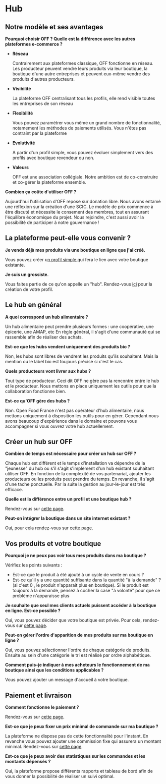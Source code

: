 # Hub

## Notre modèle et ses avantages

**Pourquoi choisir OFF ? Quelle est la différence avec les autres plateformes e-commerce ?**

* **Réseau**

  Contrairement aux plateformes classique, OFF fonctionne en réseau. Les producteur peuvent vendre leurs produits via leur boutique, la boutique d'une autre entreprises et peuvent eux-même vendre des produits d'autres producteurs.

* **Visibilité**

  La plateforme OFF centralisant tous les profils, elle rend visible toutes les entreprises de son réseau

* **Flexibilité**

  Vous pouvez paramétrer vous même un grand nombre de fonctionnalité, notamement les méthodes de paiements utilisés. Vous n'êtes pas contraint par la plateforme

* **Evolutivité**

  A partir d'un profil simple, vous pouvez évoluer simplement vers des profils avec boutique revendeur ou non.

* **Valeurs**

  OFF est une association collégiale. Notre ambition est de co-construire et co-gérer la plateforme ensemble. 

**Combien ça coûte d'utiliser OFF ?**

Aujourd'hui l'utilisation d'OFF repose sur donation libre. Nous avons entamé une réflexion sur la création d'une SCIC. Le modèle de prix commence à être discuté et nécessite le consement des membres, tout en assurant l'équilibre économique du projet. Nous rejoindre, c'est aussi avoir la possibilité de participer à notre gouvernance !

## La plateforme peut-elle vous convenir ?

**Je vends déjà mes produits via une boutique en ligne que j'ai créé.**

Vous pouvez créer u[n profil simple ](../les-differents-profils-utilisateurs/le-hub-non-producteur-sans-boutique-en-ligne.md)qui fera le lien avec votre boutique existante.

**Je suis un grossiste.**

Vous faites partie de ce qu'on appelle un "hub". Rendez-vous [ici](../fonctionnalites-standards/inscription-et-creation-de-profil.md) pour la création de votre profil.

## Le hub en général

**A quoi correspond un hub alimentaire ?**

Un hub alimentaire peut prendre plusieurs formes : une coopérative, une épicerie, une AMAP, etc En règle général, il s'agit d'une communauté qui se rassemble afin de réaliser des achats.

**Est-ce que les hubs vendent uniquement des produits bio ?**

Non, les hubs sont libres de vendrent les produits qu'ils souhaitent. Mais la mention ou le label bio est toujours précisé si c'est le cas.

**Quels producteurs vont livrer aux hubs ?**

Tout type de producteur. Ceci dit OFF ne gère pas la rencontre entre le hub et le producteur. Nous mettons en place uniquement les outils pour que la collaboration fonctionne bien.

**Est-ce qu'OFF gère des hubs ?**

Non. Open Food France n'est pas opérateur d'hub alimentaire, nous mettons uniquement à disposition les outils pour en gérer. Cependant nous avons beaucoup d'expérience dans le domaine et pouvons vous accompagner si vous ouvrez votre hub actuellement.

## Créer un hub sur OFF

**Combien de temps est nécessaire pour créer un hub sur OFF ?**

Chaque hub est différent et le temps d'installation va dépendre de la "jeunesse" du hub ou s'il s'agit s'implement d'un hub existant souhaitant utiliser OFF. En fonction de la complexité de vos partenariat, ajouter les producteurs ou les produits peut prendre du temps. En revanche, il s'agit d'une tache ponctuelle. Par la suite la gestion au jour-le-jour est très efficace.

**Quelle est la différence entre un profil et une boutique hub ?**

Rendez-vous sur [cette page](../les-differents-profils-utilisateurs/).

**Peut-on intégrer la boutique dans un site internet existant ?**

Oui, pour cela rendez-vous sur [cette page](../fonctionnalites-standards/mise-en-place-dune-boutique/embedded-shops.md).

## Vos produits et votre boutique

**Pourquoi je ne peux pas voir tous mes produits dans ma boutique ?**

Vérifiez les points suivants :

* Est-ce que le produit à été ajouté à un cycle de vente en cours ?
* Est-ce qu'il y a une quantité suffisante dans la quantité "à la demande" ? \(si c'est 0 , le produit n'apparait plus en boutique\). Si le produit est toujours à la demande, pensez à cocher la case "à volonté" pour que ce problème n'apparaisse plus

**Je souhaite que seul mes clients actuels puissent accéder à la boutique en ligne. Est-ce possible ?**

Oui, vous pouvez décider que votre boutique est privée. Pour cela, rendez-vous sur [cette page](../fonctionnalites-standards/mise-en-place-dune-boutique/private-shopfront.md).

**Peut-on gérer l'ordre d'apparition de mes produits sur ma boutique en ligne ?**

Oui, vous pouvez sélectionner l'ordre de chaque catégorie de produits. Ensuite au sein d'une catégorie le tri est réalisé par ordre alphabétique.

**Comment puis-je indiquer à mes acheteurs le fonctionnement de ma boutique ainsi que les conditions applicables ?**

Vous pouvez ajouter un message d'accueil à votre boutique. 

## Paiement et livraison

**Comment fonctionne le paiement ?**

Rendez-vous sur [cette page](../fonctionnalites-standards/mise-en-place-dune-boutique/methodes-de-paiements.md).

**Est-ce que je peux fixer un prix minimal de commande sur ma boutique ?**

La plateforme ne dispose pas de cette fonctionnalité pour l'instant. En revanche vous pouvez ajouter une commission fixe qui assurera un montant minimal. Rendez-vous sur [cette page](../fonctionnalites-standards/mise-en-place-dune-boutique/frais-et-taxes.md).

**Est-ce que je peux avoir des statistiques sur les commandes et les montants dépensés ?**

Oui, la plateforme propose différents rapports et tableau de bord afin de vous donner la possibilité de réaliser un suivi optimal.

